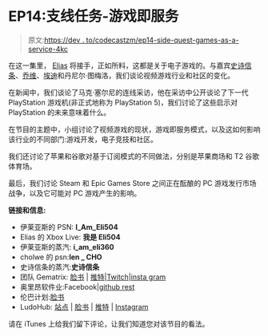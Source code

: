 # EP14:支线任务-游戏即服务

> 原文:[https://dev . to/codecastzm/ep14-side-quest-games-as-a-service-4kc](https://dev.to/codecastzm/ep14-side-quest-games-as-a-service-4kc)

在这一集里， [Elias](https://twitter.com/Jor_Eli360) 将接手，正如所料，这都是关于电子游戏的。与嘉宾[史诗信条](https://twitter.com/EpicCredos)、[乔维](https://twitter.com/cholweshabukali)、[埃迪](https://twitter.com/Picassoiam)和丹尼尔·图梅洛，我们谈论视频游戏行业和社区的变化。

在新闻中，我们谈论了马克·塞尔尼的连线采访，他在采访中公开谈论了下一代 PlayStation 游戏机(非正式地称为 PlayStation 5)，我们讨论了这些启示对 PlayStation 的未来意味着什么。

在节目的主题中，小组讨论了视频游戏的现状，游戏即服务模式，以及这如何影响该行业的不同部门:游戏开发，电子竞技和社区。

我们还讨论了苹果和谷歌对基于订阅模式的不同做法，分别是苹果商场和 T2 谷歌体育场。

最后，我们讨论 Steam 和 Epic Games Store 之间正在酝酿的 PC 游戏发行市场战争，以及它可能对 PC 游戏产生的影响。

**链接和信息:**

*   伊莱亚斯的 PSN: **I_Am_Eli504**
*   Elias 的 Xbox Live: **我是 Eli504**
*   伊莱亚斯的蒸汽: **i_am_eli360**
*   cholwe 的 psn:**len _ CHO**
*   史诗信条的蒸汽:**史诗信条**
*   团队 Gematrix: [脸书](https://web.facebook.com/teamgematrixgg/) | [推特](https://twitter.com/TeamGematrix)|[Twitch](https://www.twitch.tv/teamgematrix)|[insta gram](https://www.instagram.com/teamgematrix/)
*   奥里昂软件业:Facebook|[github rest](https://github.com/Mellorison/_0rison)
*   伦巴计划:[脸书](https://web.facebook.com/ProjectLumpa/)
*   LudoHub: [站点](https://ludohub.com/) | [脸书](https://web.facebook.com/ludohubzambia/) | [推特](https://twitter.com/ludohubzambia) | [Instagram](https://www.instagram.com/ludohubgaming/)

请在 iTunes 上给我们留下评论，让我们知道您对该节目的看法。